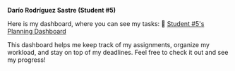 **Darío Rodríguez Sastre (Student #5)**

Here is my dashboard, where you can see my tasks:
🔗 [Student #5's Planning Dashboard](https://github.com/users/javpalgon/projects/1/views/13)

This dashboard helps me keep track of my assignments, organize my workload, and stay on top of my deadlines. Feel free to check it out and see my progress!
